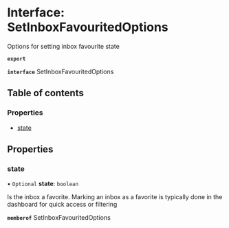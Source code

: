 # Interface: SetInboxFavouritedOptions

Options for setting inbox favourite state

**`export`**

**`interface`** SetInboxFavouritedOptions

## Table of contents

### Properties

- [state](SetInboxFavouritedOptions.md#state)

## Properties

### state

• `Optional` **state**: `boolean`

Is the inbox a favorite. Marking an inbox as a favorite is typically done in the dashboard for quick access or filtering

**`memberof`** SetInboxFavouritedOptions
